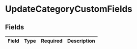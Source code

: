 # UpdateCategoryCustomFields


## Fields

| Field       | Type        | Required    | Description |
| ----------- | ----------- | ----------- | ----------- |